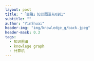 ```yaml
---
layout: post
title: "「金融」知识图谱从0到1"
subtitle: ""
author: "YinShuai"
header-img: "img/knowledge_g/back.jpeg"
header-mask: 0.3
tags:
  - 知识图谱
  - knowlege graph
  - 计算机
---
```

